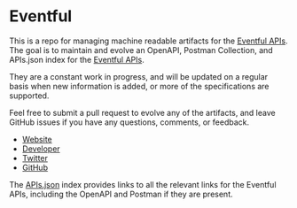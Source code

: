 # EventfulThis is a repo for managing machine readable artifacts for the [Eventful APIs](http://eventful.com/). The goal is to maintain and evolve an OpenAPI, Postman Collection, and APIs.json index for the [Eventful APIs](http://eventful.com/).They are a constant work in progress, and will be updated on a regular basis when new information is added, or more of the specifications are supported.Feel free to submit a pull request to evolve any of the artifacts, and leave GitHub issues if you have any questions, comments, or feedback.- [Website](http://eventful.com/)- [Developer](http://eventful.com/)- [Twitter](https://twitter.com/eventful)- [GitHub](https://github.com/eventful)The [APIs.json](https://github.com/api-evangelist/eventful/blob/master/apis.json) index provides links to all the relevant links for the Eventful APIs, including the OpenAPI and Postman if they are present.
